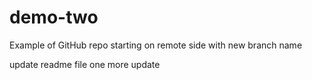 # demo-two
Example of GitHub repo starting on remote side with new branch name

update readme file
one more update